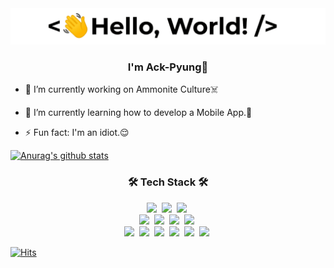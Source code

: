 <div align="center">
<img src="https://github.com/idiotHP/idiotHP/blob/main/ezgif.com-gif-maker.gif"/>
</div>  
  
### <div align="center">I'm Ack-Pyung🚀</div>  
  
- 🔭 I’m currently working on Ammonite Culture☠️  
  

- 🌱 I’m currently learning how to develop a Mobile App.📱  
  

- ⚡ Fun fact: I'm an idiot.😌    

[![Anurag's github stats](https://github-readme-stats.vercel.app/api?username=idiotHP&show_icons=true&count_private=true&include_all_commits=true)](https://github.com/anuraghazra/github-readme-stats)

<h3 align="center">🛠 Tech Stack 🛠</h3>

<p align="center">
  <img src="https://img.shields.io/badge/Java-007396?style=flat-square&logo=Java&logoColor=white"/></a>&nbsp 
  <img src="https://img.shields.io/badge/C Sharp-239120?style=flat-square&logo=C#&logoColor=white"/></a>&nbsp 
  <img src="https://img.shields.io/badge/PHP-777BB4?style=flat-square&logo=PHP&logoColor=white"/></a>&nbsp 
  <br>
  <img src="https://img.shields.io/badge/HTML5-E34F26?style=flat-square&logo=HTML5&logoColor=white"/></a>&nbsp 
  <img src="https://img.shields.io/badge/css-1572B6?style=flat-square&logo=css3&logoColor=white"/></a>&nbsp 
  <img src="https://img.shields.io/badge/Bootstrap-7952B3?style=flat-square&logo=Bootstrap&logoColor=white"/></a>&nbsp 
  <img src="https://img.shields.io/badge/.NET-5C2D91?style=flat-square&logo=.NET&logoColor=white"/></a>&nbsp 
  <br>
  <img src="https://img.shields.io/badge/Android-3DDC84?style=flat-square&logo=Android&logoColor=white"/></a>&nbsp 
  <img src="https://img.shields.io/badge/Mysql-E6B91E?style=flat-square&logo=MySql&logoColor=white"/></a>&nbsp 
  <img src="https://img.shields.io/badge/Microsoft SQL Server-CC2927?style=flat-square&logo=MSSql&logoColor=white"/></a>&nbsp 
  <img src="https://img.shields.io/badge/Firebase-FFCA28?style=flat-square&logo=Firebase&logoColor=white"/></a>&nbsp 
  <img src="https://img.shields.io/badge/aws-333664?style=flat-square&logo=amazon-aws&logoColor=white"/></a>&nbsp 
  <img src="https://img.shields.io/badge/Ubuntu-E95420?style=flat-square&logo=Ubuntu&logoColor=white"/></a>&nbsp 
</p>

[![Hits](https://hits.seeyoufarm.com/api/count/incr/badge.svg?url=https%3A%2F%2Fgithub.com%2FidiotHP&count_bg=%2379C83D&title_bg=%23555555&icon=&icon_color=%23E7E7E7&title=hits&edge_flat=false)](https://hits.seeyoufarm.com)
<!--
**idiotHP/idiotHP** is a ✨ _special_ ✨ repository because its `README.md` (this file) appears on your GitHub profile.

